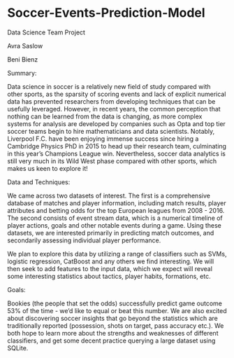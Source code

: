 # Soccer-Events-Prediction-Model
Data Science Team Project

Avra Saslow

Beni Bienz

Summary:

Data science in soccer is a relatively new field of study compared with other sports, as the sparsity of scoring events and 
lack of explicit numerical data has prevented researchers from developing techniques that can be usefully leveraged. However, 
in recent years, the common perception that nothing can be learned from the data is changing, as more complex systems for 
analysis are developed by companies such as Opta and top tier soccer teams begin to hire mathematicians and data scientists. 
Notably, Liverpool F.C. have been enjoying immense success since hiring a Cambridge Physics PhD in 2015 to head up their 
research team, culminating in this year’s Champions League win. Nevertheless, soccer data analytics is still very much in its 
Wild West phase compared with other sports, which makes us keen to explore it!

Data and Techniques:

We came across two datasets of interest. The first is a comprehensive database of matches and player information, including 
match results, player attributes and betting odds for the top European leagues from 2008 - 2016. The second consists of event 
stream data, which is a numerical timeline of player actions, goals and other notable events during a game. Using these 
datasets, we are interested primarily in predicting match outcomes, and secondarily assessing individual player performance.

We plan to explore this data by utilizing a range of classifiers such as SVMs, logistic regression, CatBoost and any others we 
find interesting. We will then seek to add features to the input data, which we expect will reveal some interesting statistics 
about tactics, player habits, formations, etc.

Goals:

Bookies (the people that set the odds) successfully predict game outcome 53% of the time -  we’d like to equal or beat 
this number. We are also excited about discovering soccer insights that go beyond the statistics which are traditionally 
reported (possession, shots on target, pass accuracy etc.). We both hope to learn more about the strengths and weaknesses of 
different classifiers, and get some decent practice querying a large dataset using SQLite.

